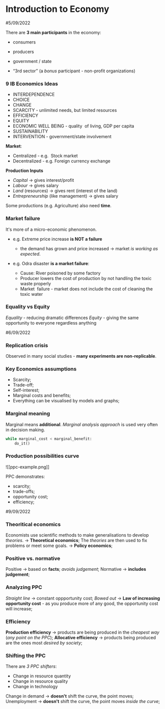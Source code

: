 # Introduction to Economy
#5/09/2022

There are **3 main participants** in the economy:
-   consumers
-   producers
-   government / state

-   “3rd sector” (a *bonus* participant - non-profit organizations)

### 9 IB Economics Ideas
-   INTERDEPENDENCE
-   CHOICE
-   CHANGE
-   SCARCITY - unlimited needs, but limited resources
-   EFFICIENCY
-   EQUITY
-   ECONOMIC WELL BEING - quality  of living, GDP per capita
-   SUSTAINABILITY
-   INTERVENTION - government/state involvement


**Market**:
-   Centralized - e.g.  Stock market
-   Decentralized - e.g. Foreign currency exchange

**Production Inputs**
-   *Capital* -> gives interest/profit
-   *Labour* -> gives salary
-   *Land* (resources) -> gives rent (interest of the land)
-   *Entrepreneurship* (like management) -> gives salary

Some productions (e.g. Agriculture) also need **time**.

  

### Market failure 
It's more of a micro-economic phenomenon.

- e.g. Extreme price increase **is NOT a failure** 
	- the demand has grown and price increased -> market *is working as expected*.

- e.g. Odra disaster **is a market failure**:
	- Cause: River poisoned by some factory    
	- Producer lowers the cost of production by not handling the toxic waste properly
	- Market  failure - market does not include the cost of cleaning the toxic water


### Equality vs Equity

*Equality* - reducing dramatic differences
*Equity* - giving the same opportunity to everyone regardless anything

#6/09/2022

### Replication crisis

Observed in many social studies - **many experiments are non-replicable**.

### Key Economics assumptions

- Scarcity;
- Trade-off;
- Self-interest;
- Marginal costs and benefits;
- Everything can be visualised by models and graphs;

### Marginal meaning

Marginal means **additional**.
*Marginal analysis approach* is used very often in decision making.

```python
while marginal_cost < marginal_benefit:
	do_it()
```

### Production possibilities curve

![[ppc-example.png]]

PPC demonstrates:
- scarcity;
- trade-offs;
- opportunity cost;
- efficiency;

#9/09/2022
### Theoritical economics
Economists use scientific methods to make generalisations to develop *theories*. -> **Theoretical economics**;
The *theories* are then used to fix problems or meet some goals. -> **Policy economics**;

### Positive vs. normative

Positive -> based on **facts**; *avoids judgement*;
Normative -> **includes judgement**;

### Analyzing PPC

*Straight line* -> constant oppportunity cost;
*Bowed out* -> **Law of increasing opportunity cost** - as you produce more of any good, the opportunity cost will increase;

### Efficiency

**Production efficiency** -> products are being produced in the *cheapest way* (*any point on the PPC*);
**Allocative efficiency** -> products being produced are the ones most *desired by society*;

### Shifting the PPC

There are *3 PPC shifters*:
- Change in resource quantity
- Change in resource quality
- Change in technology

Change in demand -> **doesn't** shift the curve, the point moves;
Unemployment -> **doesn't** shift the curve, the point moves *inside the curve*;

